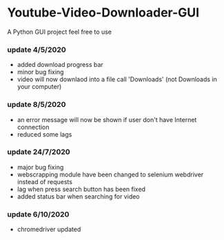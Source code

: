 # Youtube-Video-Downloader-GUI
A Python GUI project
feel free to use

### update 4/5/2020
  - added download progress bar
  - minor bug fixing
  - video will now downlaod into a file call 'Downloads' (not Downloads in your computer)

### update 8/5/2020
  - an error message will now be shown if user don't have Internet connection
  - reduced some lags

### update 24/7/2020
  - major bug fixing
  - webscrapping module have been changed to selenium webdriver instead of requests
  - lag when press search button has been fixed
  - added status bar when searching for video

### update 6/10/2020
  - chromedriver updated
